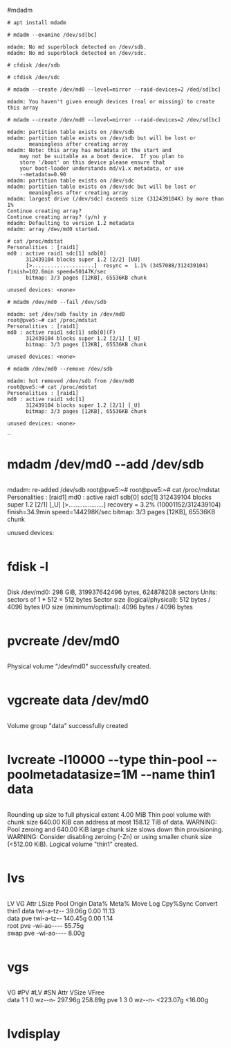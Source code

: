 #mdadm


```
# apt install mdadm
```


```
# mdadm --examine /dev/sd[bc] 
```
```
mdadm: No md superblock detected on /dev/sdb.
mdadm: No md superblock detected on /dev/sdc. 
```

```
# cfdisk /dev/sdb 
```
```
# cfdisk /dev/sdc
```

```
# mdadm --create /dev/md0 --level=mirror --raid-devices=2 /ded/sd[bc]  
```
```
mdadm: You haven't given enough devices (real or missing) to create this array
```

```
# mdadm --create /dev/md0 --level=mirror --raid-devices=2 /dev/sd[bc]
```
```
mdadm: partition table exists on /dev/sdb
mdadm: partition table exists on /dev/sdb but will be lost or
       meaningless after creating array
mdadm: Note: this array has metadata at the start and
    may not be suitable as a boot device.  If you plan to
    store '/boot' on this device please ensure that
    your boot-loader understands md/v1.x metadata, or use
    --metadata=0.90
mdadm: partition table exists on /dev/sdc
mdadm: partition table exists on /dev/sdc but will be lost or
       meaningless after creating array
mdadm: largest drive (/dev/sdc) exceeds size (312439104K) by more than 1%
Continue creating array? 
Continue creating array? (y/n) y
mdadm: Defaulting to version 1.2 metadata
mdadm: array /dev/md0 started. 
```

```
# cat /proc/mdstat
Personalities : [raid1] 
md0 : active raid1 sdc[1] sdb[0]
      312439104 blocks super 1.2 [2/2] [UU]
      [>....................]  resync =  1.1% (3457088/312439104) finish=102.6min speed=50147K/sec
      bitmap: 3/3 pages [12KB], 65536KB chunk

unused devices: <none> 
```

```
# mdadm /dev/md0 --fail /dev/sdb
```
```
mdadm: set /dev/sdb faulty in /dev/md0
root@pve5:~# cat /proc/mdstat              
Personalities : [raid1] 
md0 : active raid1 sdc[1] sdb[0](F)
      312439104 blocks super 1.2 [2/1] [_U]
      bitmap: 3/3 pages [12KB], 65536KB chunk

unused devices: <none>
```

```
# mdadm /dev/md0 --remove /dev/sdb
```
```
mdadm: hot removed /dev/sdb from /dev/md0
root@pve5:~# cat /proc/mdstat                
Personalities : [raid1] 
md0 : active raid1 sdc[1]
      312439104 blocks super 1.2 [2/1] [_U]
      bitmap: 3/3 pages [12KB], 65536KB chunk

unused devices: <none>
```

``
# mdadm /dev/md0 --add /dev/sdb   
```
```
mdadm: re-added /dev/sdb
root@pve5:~# 
root@pve5:~# cat /proc/mdstat             
Personalities : [raid1] 
md0 : active raid1 sdb[0] sdc[1]
      312439104 blocks super 1.2 [2/1] [_U]
      [>....................]  recovery =  3.2% (10001152/312439104) finish=34.9min speed=144298K/sec
      bitmap: 3/3 pages [12KB], 65536KB chunk

unused devices: <none> 
```

```
# fdisk -l
```
```
Disk /dev/md0: 298 GiB, 319937642496 bytes, 624878208 sectors
Units: sectors of 1 * 512 = 512 bytes
Sector size (logical/physical): 512 bytes / 4096 bytes
I/O size (minimum/optimal): 4096 bytes / 4096 bytes 
```

```
# pvcreate /dev/md0 
```
```
  Physical volume "/dev/md0" successfully created. 
```

```
# vgcreate data /dev/md0 
```
```
Volume group "data" successfully created 
```

```
# lvcreate -l10000 --type thin-pool --poolmetadatasize=1M --name thin1 data 
```
```
  Rounding up size to full physical extent 4.00 MiB
  Thin pool volume with chunk size 640.00 KiB can address at most 158.12 TiB of data.
  WARNING: Pool zeroing and 640.00 KiB large chunk size slows down thin provisioning.
  WARNING: Consider disabling zeroing (-Zn) or using smaller chunk size (<512.00 KiB).
  Logical volume "thin1" created. 
```

```
# lvs
```
```
  LV    VG   Attr       LSize   Pool Origin Data%  Meta%  Move Log Cpy%Sync Convert
  thin1 data twi-a-tz--  39.06g             0.00   11.13                           
  data  pve  twi-a-tz-- 140.45g             0.00   1.14                            
  root  pve  -wi-ao----  55.75g                                                    
  swap  pve  -wi-ao----   8.00g                                                    
```

```
# vgs
```

```
  VG   #PV #LV #SN Attr   VSize    VFree  
  data   1   1   0 wz--n-  297.96g 258.89g
  pve    1   3   0 wz--n- <223.07g <16.00g
```

```
# lvdisplay  
```

